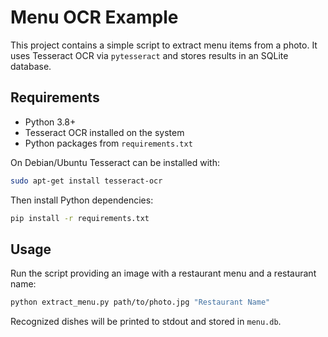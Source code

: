 # Menu OCR Example

This project contains a simple script to extract menu items from a photo.
It uses Tesseract OCR via `pytesseract` and stores results in an SQLite database.

## Requirements

- Python 3.8+
- Tesseract OCR installed on the system
- Python packages from `requirements.txt`

On Debian/Ubuntu Tesseract can be installed with:

```bash
sudo apt-get install tesseract-ocr
```

Then install Python dependencies:

```bash
pip install -r requirements.txt
```

## Usage

Run the script providing an image with a restaurant menu and a restaurant name:

```bash
python extract_menu.py path/to/photo.jpg "Restaurant Name"
```

Recognized dishes will be printed to stdout and stored in `menu.db`.
